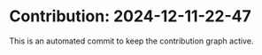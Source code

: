 # Contribution: 2024-12-11-22-47
This is an automated commit to keep the contribution graph active.
